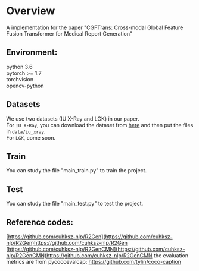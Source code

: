 # Overview
A implementation for the paper "CGFTrans: Cross-modal Global Feature Fusion Transformer for Medical Report Generation"
## Environment:
python 3.6  
pytorch >= 1.7  
torchvision  
opencv-python  
## Datasets
We use two datasets (IU X-Ray and LGK) in our paper.  
For `IU X-Ray`, you can download the dataset from [here](https://drive.google.com/file/d/1c0BXEuDy8Cmm2jfN0YYGkQxFZd2ZIoLg/view?usp=sharing) and then put the files in `data/iu_xray`.  
For `LGK`, come soon.  
## Train
You can study the file "main_train.py" to train the project.  
## Test
You can study the file "main_test.py" to test the project. 
## Reference codes:
[https://github.com/cuhksz-nlp/R2Gen](https://github.com/cuhksz-nlp/R2Gen)https://github.com/cuhksz-nlp/R2Gen  
[https://github.com/cuhksz-nlp/R2GenCMN](https://github.com/cuhksz-nlp/R2GenCMN)https://github.com/cuhksz-nlp/R2GenCMN 
the evaluation metrics are from pycocoevalcap: https://github.com/tylin/coco-caption


